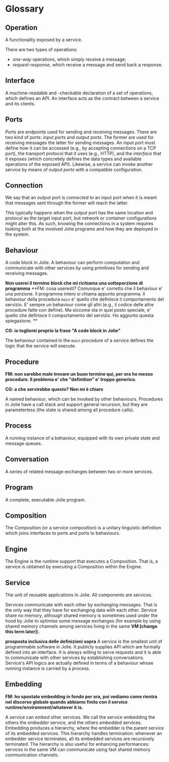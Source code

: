 # Glossary

## Operation

A functionality exposed by a service.

There are two types of operations:
- _one-way_ operations, which simply receive a message;
- _request-response_, which receive a message and send back a response.

## Interface

A machine-readable and -checkable declaration of a set of operations, which defines an API.
An interface acts as the contract between a service and its clients.

## Ports

Ports are endpoints used for sending and receiving messages.
There are two kind of ports: _input ports_ and _output ports_.
The former are used for receiving messages the latter for sending messages.
An input port must define how it can be accessed (e.g., by accepting connections on a TCP port),
the transport protocol that it uses (e.g., HTTP), and the _interface_
that it exposes (which concretely defines the data types and available operations of the exposed API).
Likewise, a service can invoke another service by means of _output ports_ with a compatible configuration.

## Connection

We say that an output port is _connected to_ an input port when it is meant that messages sent through the former will reach the latter.

This typically happens when the output port has the same location and protocol as the target input port, but
network or container configurations might alter this. As such, knowing the connections in a system requires looking both at 
the involved Jolie programs and how they are deployed in the system.

## Behaviour

A code block in Jolie. A behaviour can perform computation and communicate with other services by using primitives for sending and receiving messages.

**Non userei il termine block che mi richiama una sottoporzione di programma**
**FM: cosa useresti? Comunque e' corretto che il behaviour e' una porzione. Il programma intero si chiama appunto programma.
Il behaviour della procedura `main` e' quello che definisce il comportamento del servizio. E' sempre un behaviour come gli altri (e.g., il codice delle altre procedure fatte con define). Ma siccome sta in quel posto speciale, e' quello che definisce il comportamento del servizio. Ho aggiunto questa spiegazione. 
**

**CG: io toglierei proprio la frase "A code block in Jolie"**

The behaviour contained in the `main` procedure of a service defines the logic that the service will execute.

## Procedure

**FM: non sarebbe male trovare un buon termine qui, per ora ho messo procedure. Il problema e' che "definition" e' troppo generico.**

**CG: a che servirebbe questo? Non mi è chiaro**

A named behaviour, which can be invoked by other behaviours. Procedures in Jolie have a call stack and support general recursion, but they are parameterless (the state is shared among all procedure calls).

## Process

A running instance of a behaviour, equipped with its own private state and message queues.

## Conversation

A series of related message exchanges between two or more services.

## Program

A complete, executable Jolie program.

## Composition
The Composition (or a service composition) is a unitary linguistic definition which joins interfaces to ports and ports to behaviours.

## Engine
The Engine is the runtime support that executes a Composition. That is, a service is obtained by executing a Composition within the Engine.

## Service

The unit of reusable applications in Jolie. All components are services.

Services communicate with each other by exchanging messages.
That is the only way that they have for exchanging data with each other.
Service share no memory, although shared memory is sometimes used under the hood by Jolie to
optimise some message exchanges (for example by using shared memory channels among services living in
the same **VM [change this term later]**).

**prosposta inclusiva delle definizioni sopra**
A service is the smallest unit of programmable software in Jolie. It publicly supplies API which are formally defined into an interface. It is always willing to serve requests and it is able to communicate with other services by establishing conversations. Service's API logics are actually defined in terms of a behaviour whose running instance is carried by a process.


## Embedding

**FM: ho spostato embedding in fondo per ora, poi vediamo come rientra nel discorso globale quando abbiamo finito con il service runtime/environment/whatever it is.**

A service can _embed_ other services. We call the service embedding the others the _embedder_ service, and the others _embedded_ services.
Embedding produces a hierarchy, where the embedder is the parent service of
its embedded services. This hierarchy handles termination: whenever an embedder service terminates, all its embedded services
are recursively terminated. The hierarchy is also useful for enhancing performances: services in the same
VM can communicate using fast shared memory communication channels.
